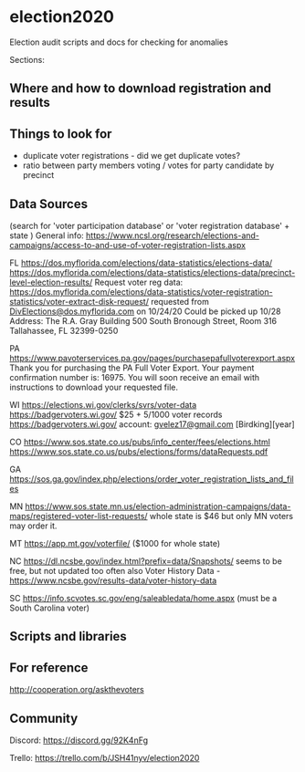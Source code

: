 # election2020
Election audit scripts and docs for checking for anomalies

Sections:

## Where and how to download registration and results

## Things to look for

- duplicate voter registrations - did we get duplicate votes?
- ratio between party members voting / votes for party candidate by precinct

## Data Sources

(search for 'voter participation database' or 'voter registration database' + state )
General info: https://www.ncsl.org/research/elections-and-campaigns/access-to-and-use-of-voter-registration-lists.aspx

FL
https://dos.myflorida.com/elections/data-statistics/elections-data/
https://dos.myflorida.com/elections/data-statistics/elections-data/precinct-level-election-results/
Request voter reg data: https://dos.myflorida.com/elections/data-statistics/voter-registration-statistics/voter-extract-disk-request/
requested from DivElections@dos.myflorida.com on 10/24/20
Could be picked up 10/28
Address: The R.A. Gray Building
500 South Bronough Street, Room 316
Tallahassee, FL  32399-0250

PA
https://www.pavoterservices.pa.gov/pages/purchasepafullvoterexport.aspx
Thank you for purchasing the PA Full Voter Export. Your payment confirmation number is: 16975. You will soon receive an email with instructions to download your requested file.

WI
https://elections.wi.gov/clerks/svrs/voter-data
https://badgervoters.wi.gov/  $25 + 5/1000 voter records
https://badgervoters.wi.gov/
account: gvelez17@gmail.com [Birdking][year]

CO
https://www.sos.state.co.us/pubs/info_center/fees/elections.html
https://www.sos.state.co.us/pubs/elections/forms/dataRequests.pdf

GA
https://sos.ga.gov/index.php/elections/order_voter_registration_lists_and_files

MN
https://www.sos.state.mn.us/election-administration-campaigns/data-maps/registered-voter-list-requests/
whole state is $46 but only MN voters may order it.

MT
https://app.mt.gov/voterfile/  ($1000 for whole state)

NC
https://dl.ncsbe.gov/index.html?prefix=data/Snapshots/
seems to be free, but not updated too often
also Voter History Data - https://www.ncsbe.gov/results-data/voter-history-data

SC
https://info.scvotes.sc.gov/eng/saleabledata/home.aspx
(must be a South Carolina voter)

## Scripts and libraries

## For reference

http://cooperation.org/askthevoters

## Community

Discord: https://discord.gg/92K4nFg

Trello: https://trello.com/b/JSH41nyv/election2020
